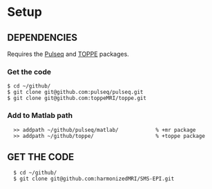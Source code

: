 # Setup


## DEPENDENCIES

Requires the 
[Pulseq](http://pulseq.github.io/)
and
[TOPPE](https://toppemri.github.io/)
packages.

### Get the code
```
$ cd ~/github/
$ git clone git@github.com:pulseq/pulseq.git
$ git clone git@github.com:toppeMRI/toppe.git
```

### Add to Matlab path
```
  >> addpath ~/github/pulseq/matlab/            % +mr package
  >> addpath ~/github/toppe/                    % +toppe package
```


## GET THE CODE

```
  $ cd ~/github/
  $ git clone git@github.com:harmonizedMRI/SMS-EPI.git
```




